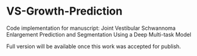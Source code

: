# VS-Growth-Prediction
Code implementation for manuscript: Joint Vestibular Schwannoma Enlargement Prediction and Segmentation Using a Deep Multi-task Model

Full version will be available once this work was accepted for publish.
